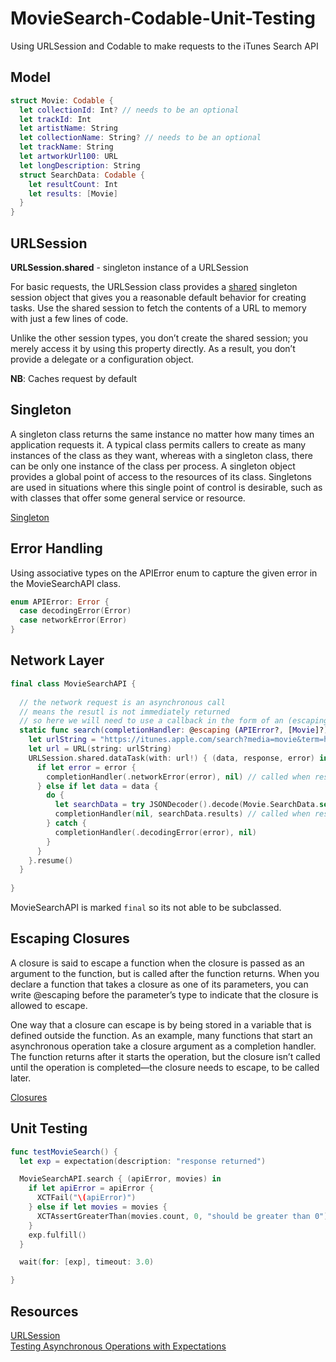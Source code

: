 # MovieSearch-Codable-Unit-Testing
Using URLSession and Codable to make requests to the iTunes Search API

## Model 

```swift 
struct Movie: Codable {
  let collectionId: Int? // needs to be an optional
  let trackId: Int
  let artistName: String
  let collectionName: String? // needs to be an optional
  let trackName: String
  let artworkUrl100: URL
  let longDescription: String
  struct SearchData: Codable {
    let resultCount: Int
    let results: [Movie]
  }
}
```

## URLSession 

**URLSession.shared** - singleton instance of a URLSession  

For basic requests, the URLSession class provides a [shared](https://developer.apple.com/documentation/foundation/urlsession/1409000-shared) singleton session object that gives you a reasonable default behavior for creating tasks. Use the shared session to fetch the contents of a URL to memory with just a few lines of code.

Unlike the other session types, you don’t create the shared session; you merely access it by using this property directly. As a result, you don’t provide a delegate or a configuration object.

**NB**: Caches request by default  

## Singleton

A singleton class returns the same instance no matter how many times an application requests it. A typical class permits callers to create as many instances of the class as they want, whereas with a singleton class, there can be only one instance of the class per process. A singleton object provides a global point of access to the resources of its class. Singletons are used in situations where this single point of control is desirable, such as with classes that offer some general service or resource.

[Singleton](https://developer.apple.com/library/archive/documentation/General/Conceptual/DevPedia-CocoaCore/Singleton.html)  

## Error Handling 

Using associative types on the APIError enum to capture the given error in the MovieSearchAPI class. 

```swift
enum APIError: Error {
  case decodingError(Error)
  case networkError(Error)
}
```

## Network Layer 

```swift 
final class MovieSearchAPI {
  
  // the network request is an asynchronous call
  // means the resutl is not immediately returned
  // so here we will need to use a callback in the form of an (escaping closure) to return the response is returned from the request
  static func search(completionHandler: @escaping (APIError?, [Movie]?) -> Void)  {
    let urlString = "https://itunes.apple.com/search?media=movie&term=holiday&limit=100"
    let url = URL(string: urlString)
    URLSession.shared.dataTask(with: url!) { (data, response, error) in
      if let error = error {
        completionHandler(.networkError(error), nil) // called when response is returned
      } else if let data = data {
        do {
          let searchData = try JSONDecoder().decode(Movie.SearchData.self, from: data)
          completionHandler(nil, searchData.results) // called when response is returned
        } catch {
          completionHandler(.decodingError(error), nil)
        }
      }
    }.resume()
  }
  
}
```

MovieSearchAPI is marked  ``` final ``` so its not able to be subclassed.   

## Escaping Closures 

A closure is said to escape a function when the closure is passed as an argument to the function, but is called after the function returns. When you declare a function that takes a closure as one of its parameters, you can write @escaping before the parameter’s type to indicate that the closure is allowed to escape.

One way that a closure can escape is by being stored in a variable that is defined outside the function. As an example, many functions that start an asynchronous operation take a closure argument as a completion handler. The function returns after it starts the operation, but the closure isn’t called until the operation is completed—the closure needs to escape, to be called later.

[Closures](https://docs.swift.org/swift-book/LanguageGuide/Closures.html)   

## Unit Testing 

```swift 
func testMovieSearch() {
  let exp = expectation(description: "response returned")

  MovieSearchAPI.search { (apiError, movies) in
    if let apiError = apiError {
      XCTFail("\(apiError)")
    } else if let movies = movies {
      XCTAssertGreaterThan(movies.count, 0, "should be greater than 0")
    }
    exp.fulfill()
  }

  wait(for: [exp], timeout: 3.0)

}
```

## Resources 

[URLSession](https://developer.apple.com/documentation/foundation/urlsession)   
[Testing Asynchronous Operations with Expectations](https://developer.apple.com/documentation/xctest/asynchronous_tests_and_expectations/testing_asynchronous_operations_with_expectations)  

